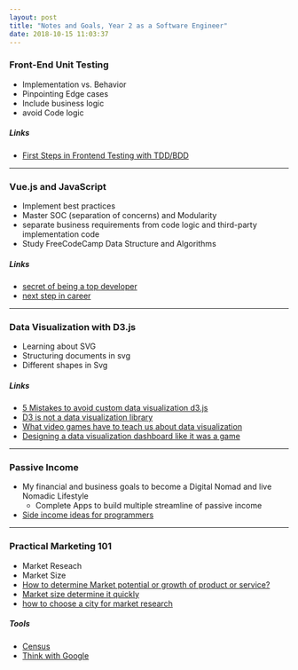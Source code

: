 ```yaml
---
layout: post
title: "Notes and Goals, Year 2 as a Software Engineer"
date: 2018-10-15 11:03:37
---
```


### Front-End Unit Testing
- Implementation vs. Behavior
- Pinpointing Edge cases
- Include business logic
- avoid Code logic

##### Links
- [First Steps in Frontend Testing with TDD/BDD](https://medium.com/@aeh.herman/first-steps-in-frontend-testing-with-tdd-bdd-7ddab8796ad6)


-----


### Vue.js and JavaScript

- Implement best practices
- Master SOC (separation of concerns) and Modularity
- separate business requirements from code logic and third-party implementation code
- Study FreeCodeCamp Data Structure and Algorithms

##### Links
- [secret of being a top developer](https://medium.freecodecamp.org/the-secret-to-being-a-top-developer-is-building-things-d3d058e4e472)
- [next step in career](https://codewithoutrules.com/2018/10/10/beyond-senior-software-engineer/)


-----


### Data Visualization with D3.js
- Learning about SVG
- Structuring documents in svg
- Different shapes in Svg

##### Links
- [5 Mistakes to avoid custom data visualization d3.js](https://blog.sicara.com/5-mistakes-avoid-custom-data-visualization-d3-js-ac431e57aeff)
- [D3 is not a data visualization library](https://medium.com/@Elijah_Meeks/d3-is-not-a-data-visualization-library-67ba549e8520)
- [What video games have to teach us about data visualization](https://medium.com/@Elijah_meeks/what-video-games-have-to-teach-us-about-data-visualization-87c25ff7c62f)
- [Designing a data visualization dashboard like it was a game](https://medium.com/@Elijah_Meeks/designing-a-data-visualization-dashboard-like-it-was-a-game-b34785c1bce)


-----


### Passive Income
- My financial and business goals to become a Digital Nomad and live Nomadic Lifestyle
  - Complete Apps to build multiple streamline of passive income
- [Side income ideas for programmers](https://www.afternerd.com/blog/side-income-programmers/)


-----


### Practical Marketing 101
- Market Reseach
- Market Size
- [How to determine Market potential or growth of product or service?](https://www.marketing91.com/determine-market-potential/)
- [Market size determine it quickly](https://www.fieldboom.com/market-size)
- [how to choose a city for market research](http://blog.leresearch.com/choose-a-city-for-your-marketing-research-project/)

##### Tools
- [Census](https://www.census.gov/)
- [Think with Google](https://www.thinkwithgoogle.com/)
